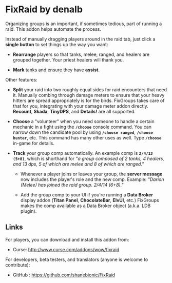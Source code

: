 # FixRaid by denalb

Organizing groups is an important, if sometimes tedious, part of running a raid. This addon helps automate the process.

Instead of manually dragging players around in the raid tab, just click a **single button** to set things up the way you want:

 * **Rearrange** players so that tanks, melee, ranged, and healers are grouped together. Your priest healers will thank you.

 * **Mark** tanks and ensure they have **assist**.

Other features:

 * **Split** your raid into two roughly equal sides for raid encounters that need it. Manually combing through damage meters to ensure that your heavy hitters are spread appropriately is for the birds. FixGroups takes care of that for you, integrating with your damage meter addon directly. **Recount**, **Skada**, **TinyDPS**, and **Details!** are all supported.

 * **Choose** a "volunteer" when you need someone to handle a certain mechanic in a fight using the **`/choose`** console command. You can narrow down the candidate pool by using **`/choose ranged`**, **`/choose hunter`**, etc. This command has many other uses as well. Type **`/choose`** in-game for details.

 * **Track** your group comp automatically. An example comp is **`2/4/13 (5+8)`**, which is shorthand for *"a group composed of 2 tanks, 4 healers, and 13 dps, 5 of which are melee and 8 of which are ranged."*

   * Whenever a player joins or leaves your group, the **server message** now includes the player's role and the new comp. Example: *"Darion (Melee) has joined the raid group. 2/4/14 (6+8)."*

   * Add the group comp to your UI if you're running a **Data Broker** display addon (**Titan Panel**, **ChocolateBar**, **ElvUI**, etc.) FixGroups makes the comp available as a Data Broker object (a.k.a. LDB plugin).

## Links

For players, you can download and install this addon from:

 * Curse: http://www.curse.com/addons/wow/fixraid

For developers, beta testers, and translators (anyone is welcome to contribute):

 * GitHub : https://github.com/shanebionic/FixRaid

